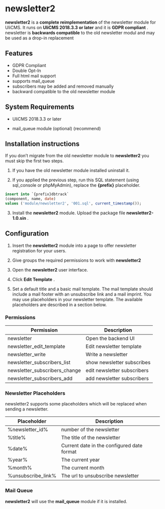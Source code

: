 
# newsletter2

**newsletter2** is a **complete reimplementation**  of the newsletter module for UliCMS. It runs on **UliCMS 2018.3.3 or later**  and it is **GDPR compliant**  . newsletter is **backwards compatible**  to the old newsletter modul and may be used as a drop-in replacement

## Features

* GDPR Compliant
* Double Opt-In
* Full html mail support
* supports mail_queue
* subscribers may be added and removed manually
* backward compatible to the old newsletter module

## System Requirements

* UliCMS 2018.3.3 or later

* mail_queue module (optional) (recommend)

## Installation instructions

If you don’t migrate from the old newsletter module to **newsletter2**  you must skip the first two steps.

1. If you have the old newsletter module installed uninstall it.

2. If you applied the previous step, run this SQL statement (using sql_console or phpMyAdmin), replace the **{prefix}**  placeholder.

```sql
insert into `{prefix}dbtrack` 
(component, name, date) 
values ('module/newsletter2', '001.sql', current_timestamp());
```

3. Install the **newsletter2**  module. Upload the package file **newsletter2-1.0.sin**  .

## Configuration

1. Insert the **newsletter2**  module into a page to offer newsletter registration for your users.

2. Give groups the required permissions to work with **newsletter2** 

3. Open the **newsletter2**  user interface.

4. Click **Edit Template**  .

5. Set a default title and a basic mail template. The mail template should include a mail footer with an unsubscribe link and a mail imprint. You may use placeholders in your newsletter template. The available placeholders are described in a section below.

### Permissions

| Permission | Description |
| --- | --- |
| newsletter | Open the backend UI |
| newsletter_edit_template | Edit newsletter template |
| newsletter_write | Write a newsletter |
| newsletter_subscribers_list | show newsletter subscribes |
| newsletter_subscribers_change | edit newsletter subscribers |
| newsletter_subscribers_add | add newsletter subscribers |

### Newsletter Placeholders

newsletter2 supports some placeholders which will be replaced when sending a newsletter.

| Placeholder | Description |
| --- | --- |
| %newsletter_id% | number of the newsletter |
| %title% | The title of the newsletter |
| %date% | Current date in the configured date format |
| %year% | The current year |
| %month% | The current month |
| %unsubscribe_link% | The url to unsubscribe newsletter |

### Mail Queue

**newsletter2**  will use the **mail_queue**  module if it is installed.
